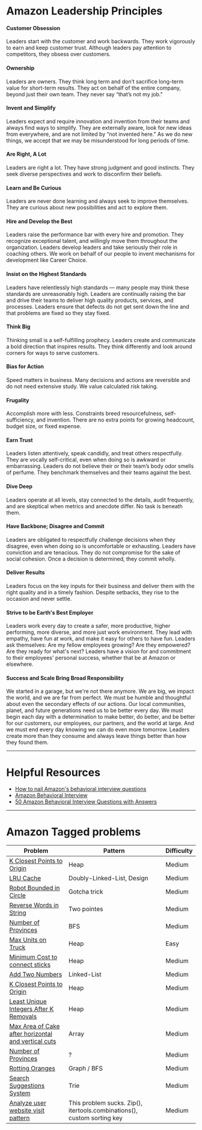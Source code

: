 
# Amazon Leadership Principles #

#### Customer Obsession
Leaders start with the customer and work backwards. They work vigorously to earn and keep customer trust. Although leaders pay attention to competitors, they obsess over customers.

#### Ownership
Leaders are owners. They think long term and don’t sacrifice long-term value for short-term results. They act on behalf of the entire company, beyond just their own team. They never say “that’s not my job."

#### Invent and Simplify
Leaders expect and require innovation and invention from their teams and always find ways to simplify. They are externally aware, look for new ideas from everywhere, and are not limited by “not invented here." As we do new things, we accept that we may be misunderstood for long periods of time.

#### Are Right, A Lot
Leaders are right a lot. They have strong judgment and good instincts. They seek diverse perspectives and work to disconfirm their beliefs.

#### Learn and Be Curious
Leaders are never done learning and always seek to improve themselves. They are curious about new possibilities and act to explore them.

#### Hire and Develop the Best
Leaders raise the performance bar with every hire and promotion. They recognize exceptional talent, and willingly move them throughout the organization. Leaders develop leaders and take seriously their role in coaching others. We work on behalf of our people to invent mechanisms for development like Career Choice.

#### Insist on the Highest Standards
Leaders have relentlessly high standards — many people may think these standards are unreasonably high. Leaders are continually raising the bar and drive their teams to deliver high quality products, services, and processes. Leaders ensure that defects do not get sent down the line and that problems are fixed so they stay fixed.

#### Think Big
Thinking small is a self-fulfilling prophecy. Leaders create and communicate a bold direction that inspires results. They think differently and look around corners for ways to serve customers.

#### Bias for Action
Speed matters in business. Many decisions and actions are reversible and do not need extensive study. We value calculated risk taking. 

#### Frugality
Accomplish more with less. Constraints breed resourcefulness, self-sufficiency, and invention. There are no extra points for growing headcount, budget size, or fixed expense.

#### Earn Trust
Leaders listen attentively, speak candidly, and treat others respectfully. They are vocally self-critical, even when doing so is awkward or embarrassing. Leaders do not believe their or their team’s body odor smells of perfume. They benchmark themselves and their teams against the best.

#### Dive Deep
Leaders operate at all levels, stay connected to the details, audit frequently, and are skeptical when metrics and anecdote differ. No task is beneath them.

#### Have Backbone; Disagree and Commit
Leaders are obligated to respectfully challenge decisions when they disagree, even when doing so is uncomfortable or exhausting. Leaders have conviction and are tenacious. They do not compromise for the sake of social cohesion. Once a decision is determined, they commit wholly.

#### Deliver Results
Leaders focus on the key inputs for their business and deliver them with the right quality and in a timely fashion. Despite setbacks, they rise to the occasion and never settle.

#### Strive to be Earth's Best Employer
Leaders work every day to create a safer, more productive, higher performing, more diverse, and more just work environment. They lead with empathy, have fun at work, and make it easy for others to have fun. Leaders ask themselves: Are my fellow employees growing? Are they empowered? Are they ready for what's next? Leaders have a vision for and commitment to their employees' personal success, whether that be at Amazon or elsewhere.

#### Success and Scale Bring Broad Responsibility
We started in a garage, but we're not there anymore. We are big, we impact the world, and we are far from perfect. We must be humble and thoughtful about even the secondary effects of our actions. Our local communities, planet, and future generations need us to be better every day. We must begin each day with a determination to make better, do better, and be better for our customers, our employees, our partners, and the world at large. And we must end every day knowing we can do even more tomorrow. Leaders create more than they consume and always leave things better than how they found them.

---
# Helpful Resources #

- [How to nail Amazon's behavioral interview questions](https://blog.tryexponent.com/how-to-nail-amazons-behavioral-interview-questions/)
- [Amazon Behavioral Interview](https://igotanoffer.com/blogs/tech/amazon-behavioral-interview)
- [50 Amazon Behavioral Interview Questions with Answers](https://futureofworking.com/amazon-behavioral-interview-questions/)


---
# Amazon Tagged problems #

| Problem    | Pattern | Difficulty |
| ----------- | ----------- |  ----------- | 
| [K Closest Points to Origin](https://leetcode.com/problems/k-closest-points-to-origin/) | Heap | Medium |
| [LRU Cache](https://leetcode.com/problems/lru-cache/submissions/) | Doubly-Linked-List, Design | Medium |
| [Robot Bounded in Circle](https://leetcode.com/problems/robot-bounded-in-circle/) | Gotcha trick | Medium |
| [Reverse Words in String](https://leetcode.com/problems/reverse-words-in-a-string/)  | Two pointes | Medium |
| [Number of Provinces](https://leetcode.com/problems/number-of-provinces/) | BFS | Medium |
| [Max Units on Truck](https://leetcode.com/problems/maximum-units-on-a-truck/) | Heap   | Easy |
| [Minimum Cost to connect sticks](https://leetcode.com/problems/minimum-cost-to-connect-sticks/) | Heap | Medium |
| [Add Two Numbers]() | Linked-List | Medium |
| [K Closest Points to Origin](https://leetcode.com/problems/k-closest-points-to-origin/) | Heap | Medium |
| [Least Unique Integers After K Removals](https://leetcode.com/problems/least-number-of-unique-integers-after-k-removals/) | Heap | Medium |
| [Max Area of Cake after horizontal and vertical cuts](https://leetcode.com/problems/maximum-area-of-a-piece-of-cake-after-horizontal-and-vertical-cuts/) | Array | Medium |
| [Number of Provinces](https://leetcode.com/problems/number-of-provinces/) |  ?   | Medium |
| [Rotting Oranges](https://leetcode.com/problems/rotting-oranges/) | Graph / BFS | Medium |
| [Search Suggestions System](https://leetcode.com/problems/search-suggestions-system/) | Trie | Medium |
| [Analyze user website visit pattern](https://leetcode.com/problems/analyze-user-website-visit-pattern/) | This problem sucks. Zip(), itertools.combinations(), custom sorting key | Medium | 

